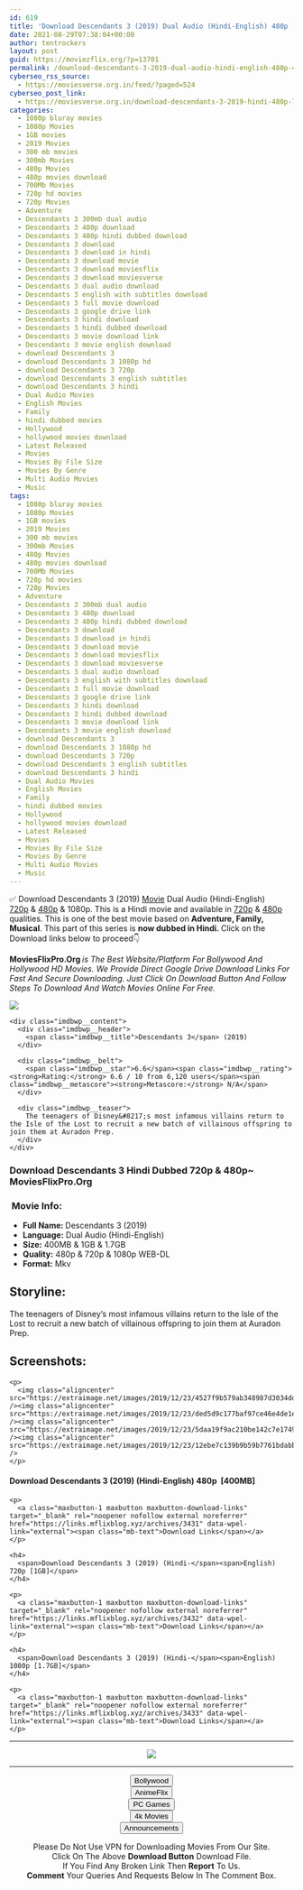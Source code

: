 ```yaml
---
id: 619
title: 'Download Descendants 3 (2019) Dual Audio (Hindi-English) 480p [400MB] || 720p [1GB] || 1080p [1.7GB]'
date: 2021-08-29T07:38:04+00:00
author: tentrockers
layout: post
guid: https://moviezflix.org/?p=13701
permalink: /download-descendants-3-2019-dual-audio-hindi-english-480p-400mb-720p-1gb-1080p-1-7gb/
cyberseo_rss_source:
  - https://moviesverse.org.in/feed/?paged=524
cyberseo_post_link:
  - https://moviesverse.org.in/download-descendants-3-2019-hindi-480p-720p-1080p/
categories:
  - 1080p bluray movies
  - 1080p Movies
  - 1GB movies
  - 2019 Movies
  - 300 mb movies
  - 300mb Movies
  - 480p Movies
  - 480p movies download
  - 700Mb Movies
  - 720p hd movies
  - 720p Movies
  - Adventure
  - Descendants 3 300mb dual audio
  - Descendants 3 480p download
  - Descendants 3 480p hindi dubbed download
  - Descendants 3 download
  - Descendants 3 download in hindi
  - Descendants 3 download movie
  - Descendants 3 download moviesflix
  - Descendants 3 download moviesverse
  - Descendants 3 dual audio download
  - Descendants 3 english with subtitles download
  - Descendants 3 full movie download
  - Descendants 3 google drive link
  - Descendants 3 hindi download
  - Descendants 3 hindi dubbed download
  - Descendants 3 movie download link
  - Descendants 3 movie english download
  - download Descendants 3
  - download Descendants 3 1080p hd
  - download Descendants 3 720p
  - download Descendants 3 english subtitles
  - download Descendants 3 hindi
  - Dual Audio Movies
  - English Movies
  - Family
  - hindi dubbed movies
  - Hollywood
  - hollywood movies download
  - Latest Released
  - Movies
  - Movies By File Size
  - Movies By Genre
  - Multi Audio Movies
  - Music
tags:
  - 1080p bluray movies
  - 1080p Movies
  - 1GB movies
  - 2019 Movies
  - 300 mb movies
  - 300mb Movies
  - 480p Movies
  - 480p movies download
  - 700Mb Movies
  - 720p hd movies
  - 720p Movies
  - Adventure
  - Descendants 3 300mb dual audio
  - Descendants 3 480p download
  - Descendants 3 480p hindi dubbed download
  - Descendants 3 download
  - Descendants 3 download in hindi
  - Descendants 3 download movie
  - Descendants 3 download moviesflix
  - Descendants 3 download moviesverse
  - Descendants 3 dual audio download
  - Descendants 3 english with subtitles download
  - Descendants 3 full movie download
  - Descendants 3 google drive link
  - Descendants 3 hindi download
  - Descendants 3 hindi dubbed download
  - Descendants 3 movie download link
  - Descendants 3 movie english download
  - download Descendants 3
  - download Descendants 3 1080p hd
  - download Descendants 3 720p
  - download Descendants 3 english subtitles
  - download Descendants 3 hindi
  - Dual Audio Movies
  - English Movies
  - Family
  - hindi dubbed movies
  - Hollywood
  - hollywood movies download
  - Latest Released
  - Movies
  - Movies By File Size
  - Movies By Genre
  - Multi Audio Movies
  - Music
---
```

<div class="thecontent clearfix">
  <p>
    ✅ Download Descendants 3 (2019) <a href="https://moviesverse.org.in/category/movies/" data-wpel-link="internal">Movie</a> Dual Audio (Hindi-English) <a href="https://moviesverse.org.in/720p-movies/" data-wpel-link="internal">720p</a>&nbsp;&&nbsp;<a href="https://moviesverse.org.in/480p-movies/" data-wpel-link="internal">480p</a> & 1080p. This is a Hindi movie and available in <a href="https://moviesverse.org.in/720p-movies/" data-wpel-link="internal">720p</a>&nbsp;&&nbsp;<a href="https://moviesverse.org.in/480p-movies/" data-wpel-link="internal">480p</a> qualities. This is one of the best movie based on <strong>Adventure, Family, Musical</strong>. This part of this series is <strong>now dubbed in <span>Hindi.&nbsp;</span></strong><span>Click on the Download links below to proceed👇</span>
  </p>
  
  <p>
    <strong><span>MoviesFlixPro.Org&nbsp;</span></strong><em>is The Best Website/Platform For Bollywood And Hollywood HD Movies. We Provide Direct Google Drive Download Links For Fast And Secure Downloading. Just Click On Download Button And Follow Steps To&nbsp;Download And Watch Movies Online For Free.</em>
  </p>
  
  <div class="imdbwp imdbwp--movie dark">
    <div class="imdbwp__thumb">
      <a class="imdbwp__link" target="_blank" title="Descendants 3" href="https://www.imdb.com/title/tt8022928/" rel="nofollow external noopener noreferrer" data-wpel-link="external"><img class="imdbwp__img" src="https://m.media-amazon.com/images/M/MV5BMjM1MTgyNDQyOF5BMl5BanBnXkFtZTgwOTgwMjQ4NzM@._V1_SX300.jpg" /></a>
    </div>
    
    <div class="imdbwp__content">
      <div class="imdbwp__header">
        <span class="imdbwp__title">Descendants 3</span> (2019)
      </div>
      
      <div class="imdbwp__belt">
        <span class="imdbwp__star">6.6</span><span class="imdbwp__rating"><strong>Rating:</strong> 6.6 / 10 from 6,120 users</span><span class="imdbwp__metascore"><strong>Metascore:</strong> N/A</span>
      </div>
      
      <div class="imdbwp__teaser">
        The teenagers of Disney&#8217;s most infamous villains return to the Isle of the Lost to recruit a new batch of villainous offspring to join them at Auradon Prep.
      </div>
    </div>
  </div>
  
  <h3>
    <span>Download Descendants 3 Hindi Dubbed 720p & 480p~ MoviesFlixPro.Org</span>
  </h3>
  
  <h3>
    <span>&nbsp;Movie Info:&nbsp;</span>
  </h3>
  
  <ul>
    <li>
      <strong>Full Name: </strong>Descendants 3 (2019)
    </li>
    <li>
      <strong>Language:</strong> Dual Audio (Hindi-English)
    </li>
    <li>
      <strong>Size:</strong> 400MB & 1GB & 1.7GB
    </li>
    <li>
      <strong>Quality:</strong> 480p & 720p & 1080p WEB-DL
    </li>
    <li>
      <strong>Format:</strong>&nbsp;Mkv
    </li>
  </ul>
  
  <h2>
    <span>Storyline:</span>
  </h2>
  
  <p>
    The teenagers of Disney’s most infamous villains return to the Isle of the Lost to recruit a new batch of villainous offspring to join them at Auradon Prep.
  </p>
  
  <div class="summary_text">
    <h2>
      <span>Screenshots:</span>
    </h2>
    
    <p>
      <img class="aligncenter" src="https://extraimage.net/images/2019/12/23/4527f9b579ab348987d3034dd637c036.jpg" /><img class="aligncenter" src="https://extraimage.net/images/2019/12/23/ded5d9c177baf97ce46e4de1e36e9b9d.jpg" /><img class="aligncenter" src="https://extraimage.net/images/2019/12/23/5daa19f9ac210be142c7e17495c98f03.jpg" /><img class="aligncenter" src="https://extraimage.net/images/2019/12/23/12ebe7c139b9b59b7761bdabb1dc6211.jpg" />
    </p>
  </div>
  
  <div class="inline canwrap">
    <h4>
      <span>Download Descendants 3 (2019) (Hindi-English) </span><span>480p&nbsp; [400MB]</span>
    </h4>
    
    <p>
      <a class="maxbutton-1 maxbutton maxbutton-download-links" target="_blank" rel="noopener nofollow external noreferrer" href="https://links.mflixblog.xyz/archives/3431" data-wpel-link="external"><span class="mb-text">Download Links</span></a>
    </p>
    
    <h4>
      <span>Download Descendants 3 (2019) (Hindi-</span><span>English) 720p [1GB]</span>
    </h4>
    
    <p>
      <a class="maxbutton-1 maxbutton maxbutton-download-links" target="_blank" rel="noopener nofollow external noreferrer" href="https://links.mflixblog.xyz/archives/3432" data-wpel-link="external"><span class="mb-text">Download Links</span></a>
    </p>
    
    <h4>
      <span>Download Descendants 3 (2019) (Hindi-</span><span>English) 1080p [1.7GB]</span>
    </h4>
    
    <p>
      <a class="maxbutton-1 maxbutton maxbutton-download-links" target="_blank" rel="noopener nofollow external noreferrer" href="https://links.mflixblog.xyz/archives/3433" data-wpel-link="external"><span class="mb-text">Download Links</span></a>
    </p>
  </div>
</div>

<center>
  </p> 
  
  <hr />
  
  <p>
    <a href="http://gdrivepro.xyz/join.php" data-wpel-link="external" target="_blank" rel="nofollow external noopener noreferrer"><img src="https://i.imgur.com/FhMdWdW.png" /></a>
  </p>
  
  <hr />
  
  <p>
    <a href="https://dogemovies.xyz" target="_blank" data-wpel-link="external" rel="nofollow external noopener noreferrer"><button class="button button5">Bollywood</button></a><br /> <a href="https://animeflix.in" target="_blank" data-wpel-link="external" rel="nofollow external noopener noreferrer"><button class="button button5">AnimeFlix</button></a><br /> <a href="https://gamesflix.net/" target="_blank" data-wpel-link="external" rel="nofollow external noopener noreferrer"><button class="button button5">PC Games</button></a><br /> <a href="https://uhdmovies.in" target="_blank" data-wpel-link="external" rel="nofollow external noopener noreferrer"><button class="button button5">4k Movies</button></a><br /> <a href="https://moviesverse.org.in/announcements/" target="_blank" data-wpel-link="internal" rel="noopener"><button class="button button5">Announcements</button></a>
  </p>
  
  <div class="alert alert-danger">
    Please Do Not Use VPN for Downloading Movies From Our Site.
  </div>
  
  <div class="alert alert-success">
    Click On The Above <strong>Download Button</strong> Download File.
  </div>
  
  <div class="alert alert-warning">
    If You Find Any Broken Link Then <strong>Report</strong> To Us.
  </div>
  
  <div class="alert alert-info">
    <strong>Comment</strong> Your Queries And Requests Below In The Comment Box.
  </div>
  
  <p>
    </center>
  </p>